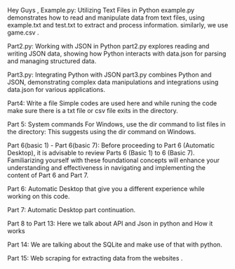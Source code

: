 Hey Guys ,
Example.py:
Utilizing Text Files in Python
example.py demonstrates how to read and manipulate data from text files, using example.txt and test.txt to extract and process information.
similarly, we use game.csv .

Part2.py:
Working with JSON in Python
part2.py explores reading and writing JSON data, showing how Python interacts with data.json for parsing and managing structured data.

Part3.py:
Integrating Python with JSON
part3.py combines Python and JSON, demonstrating complex data manipulations and integrations using data.json for various applications.

Part4:
Write a file
Simple codes are used here and while runing the code make sure there is a txt file or csv file exits in the directory.

Part 5:
System commands 
For Windows, use the dir command to list files in the directory: This suggests using the dir command on Windows.

Part 6(basic 1) - Part 6(basic 7):
Before proceeding to Part 6 (Automatic Desktop), it is advisable to review Parts 6 (Basic 1) to 6 (Basic 7). Familiarizing yourself with these foundational concepts will enhance your understanding and effectiveness in navigating and implementing the content of Part 6 and Part 7.

Part 6:
Automatic Desktop that give you a different experience while working on this code.

Part 7:
Automatic Desktop part continuation.

Part 8 to Part 13:
Here we talk about API and Json in python and How it works 

Part 14:
We are talking about the SQLite and make use of that with python.

Part 15:
Web scraping for extracting data from the websites .




